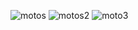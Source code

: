 
![motos](https://github.com/user-attachments/assets/a7e2b7e8-9a1f-44b0-a21a-9ca22776d3d7)
![motos2](https://github.com/user-attachments/assets/af91a4ae-5eb2-414f-8704-bf85ec2dd7b8)
![moto3](https://github.com/user-attachments/assets/bca6d17a-e53c-4889-ba2b-8f3cfcfe8950)
